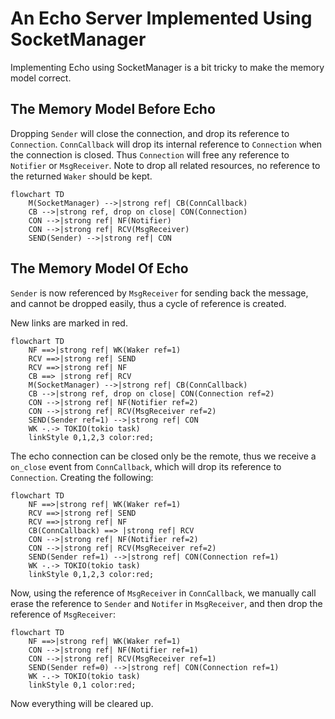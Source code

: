 # An Echo Server Implemented Using SocketManager

Implementing Echo using SocketManager is a bit tricky to
make the memory model correct.

## The Memory Model Before Echo
Dropping `Sender` will close the connection, and drop its
reference to `Connection`.
`ConnCallback` will drop its internal reference to `Connection` when
the connection is closed.
Thus `Connection` will free any reference to `Notifier`
or `MsgReceiver`.
Note to drop all related resources, no reference to the
returned `Waker` should be kept.

```mermaid
flowchart TD
    M(SocketManager) -->|strong ref| CB(ConnCallback)
    CB -->|strong ref, drop on close| CON(Connection)
    CON -->|strong ref| NF(Notifier)
    CON -->|strong ref| RCV(MsgReceiver)
    SEND(Sender) -->|strong ref| CON
```

## The Memory Model Of Echo

`Sender` is now referenced by `MsgReceiver` for sending
back the message, and cannot be dropped easily,
thus a cycle of reference is created.

New links are marked in red.

```mermaid
flowchart TD
    NF ==>|strong ref| WK(Waker ref=1)
    RCV ==>|strong ref| SEND
    RCV ==>|strong ref| NF
    CB ==> |strong ref| RCV
    M(SocketManager) -->|strong ref| CB(ConnCallback)
    CB -->|strong ref, drop on close| CON(Connection ref=2)
    CON -->|strong ref| NF(Notifier ref=2)
    CON -->|strong ref| RCV(MsgReceiver ref=2)
    SEND(Sender ref=1) -->|strong ref| CON
    WK -.-> TOKIO(tokio task)
    linkStyle 0,1,2,3 color:red;

```

The echo connection can be closed only be the remote,
thus we receive a `on_close` event from `ConnCallback`,
which will drop its reference to `Connection`.
Creating the following:

```mermaid
flowchart TD
    NF ==>|strong ref| WK(Waker ref=1)
    RCV ==>|strong ref| SEND
    RCV ==>|strong ref| NF
    CB(ConnCallback) ==> |strong ref| RCV
    CON -->|strong ref| NF(Notifier ref=2)
    CON -->|strong ref| RCV(MsgReceiver ref=2)
    SEND(Sender ref=1) -->|strong ref| CON(Connection ref=1)
    WK -.-> TOKIO(tokio task)
    linkStyle 0,1,2,3 color:red;

```

Now, using the reference of `MsgReceiver` in `ConnCallback`,
we manually call erase the reference to `Sender` and `Notifer`
in `MsgReceiver`, and then drop the reference of `MsgReceiver`:

```mermaid
flowchart TD
    NF ==>|strong ref| WK(Waker ref=1)
    CON -->|strong ref| NF(Notifier ref=1)
    CON -->|strong ref| RCV(MsgReceiver ref=1)
    SEND(Sender ref=0) -->|strong ref| CON(Connection ref=1)
    WK -.-> TOKIO(tokio task)
    linkStyle 0,1 color:red;
```

Now everything will be cleared up.
